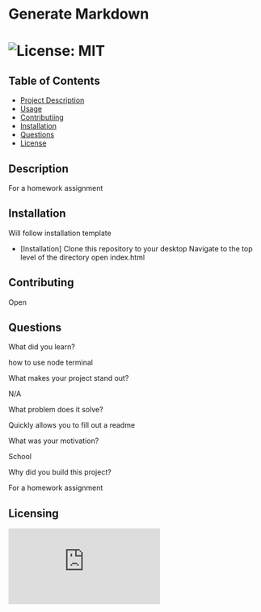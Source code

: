 
  
  # Generate Markdown

  # ![License: MIT](https://img.shields.io/badge/License-MIT-yellow.svg)

  ## Table of Contents
  - [Project Description](#Description)
  - [Usage](#Usage)
  - [Contributiing](#Contributing)
  - [Installation](#Installation)
  - [Questions](#Questions)
  - [License](#license)

  ## Description
  For a homework assignment

  ## Installation
  Will follow installation template
  - [Installation]
  Clone this repository to your desktop
  Navigate to the top level of the directory
  open index.html

  ## Contributing
  Open

  ## Questions
  What did you learn?

  how to use node terminal

  What makes your project stand out?

  N/A

  What problem does it solve?

  Quickly allows you to fill out a readme

  What was your motivation?

  School

  Why did you build this project?
  
  For a homework assignment
 
  
  ## Licensing
   ![License: MIT](https://https://www.mit.edu/~amini/LICENSE.md) 